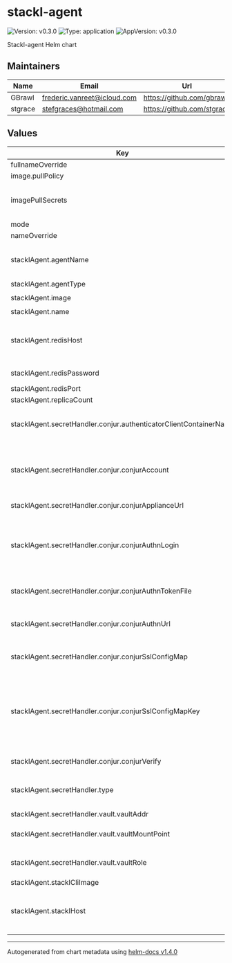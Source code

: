 # stackl-agent

![Version: v0.3.0](https://img.shields.io/badge/Version-v0.3.0-informational?style=flat-square) ![Type: application](https://img.shields.io/badge/Type-application-informational?style=flat-square) ![AppVersion: v0.3.0](https://img.shields.io/badge/AppVersion-v0.3.0-informational?style=flat-square)

Stackl-agent Helm chart

## Maintainers

| Name    | Email                       | Url                        |
| ------- | --------------------------- | -------------------------- |
| GBrawl  | frederic.vanreet@icloud.com | https://github.com/gbrawl  |
| stgrace | stefgraces@hotmail.com      | https://github.com/stgrace |

## Values

| Key                                                               | Type   | Default                                                                 | Description                                                                                                                 |
| ----------------------------------------------------------------- | ------ | ----------------------------------------------------------------------- | --------------------------------------------------------------------------------------------------------------------------- |
| fullnameOverride                                                  | string | `""`                                                                    |                                                                                                                             |
| image.pullPolicy                                                  | string | `"Always"`                                                              |                                                                                                                             |
| imagePullSecrets                                                  | list   | `[]`                                                                    | Example imagePullSecrets: [name: pull-secret-name]                                                                          |
| mode                                                              | string | `"prod"`                                                                |                                                                                                                             |
| nameOverride                                                      | string | `""`                                                                    |                                                                                                                             |
| stacklAgent.agentName                                             | string | `"common"`                                                              | Name of the agent. This can be used to target an agent                                                                      |
| stacklAgent.agentType                                             | string | `"kubernetes"`                                                          |                                                                                                                             |
| stacklAgent.image                                                 | string | `"quay.io/stackl/stackl-agent:v0.3.0"`                                  |                                                                                                                             |
| stacklAgent.name                                                  | string | `"stackl-agent"`                                                        |                                                                                                                             |
| stacklAgent.redisHost                                             | string | `"stackl-redis"`                                                        | Stackl-Redis hostname. Defaults to Stackl-Redis service                                                                     |
| stacklAgent.redisPassword                                         | string | `""`                                                                    | Stackl-Redis password                                                                                                       |
| stacklAgent.redisPort                                             | int    | `6379`                                                                  | Stackl-Redis port                                                                                                           |
| stacklAgent.replicaCount                                          | int    | `1`                                                                     |                                                                                                                             |
| stacklAgent.secretHandler.conjur.authenticatorClientContainerName | string | `"conjur-auth-client"`                                                  | Name of the container authenticating with Conjur                                                                            |
| stacklAgent.secretHandler.conjur.conjurAccount                    | string | `"default"`                                                             | The account name designated to the Conjur appliance during initial configuration                                            |
| stacklAgent.secretHandler.conjur.conjurApplianceUrl               | string | `"https://conjur-conjur-oss.conjur.svc.cluster.local"`                  | Conjur URL                                                                                                                  |
| stacklAgent.secretHandler.conjur.conjurAuthnLogin                 | string | `"host/conjur/authn-k8s/stackl/apps/conjur-namespace"`                  | Specify the Conjur host that authenticates to Conjur. Set this value to a host id that is defined in policy                 |
| stacklAgent.secretHandler.conjur.conjurAuthnTokenFile             | string | `"/run/conjur/access-token"`                                            | File to write Conjur access token to                                                                                        |
| stacklAgent.secretHandler.conjur.conjurAuthnUrl                   | string | `"https://conjur-conjur-oss.conjur.svc.cluster.local/authn-k8s/stackl"` | Specify the credential service used to log into Conjur                                                                      |
| stacklAgent.secretHandler.conjur.conjurSslConfigMap               | string | `"conjur-cert"`                                                         | Conjur config map with public SSL cert                                                                                      |
| stacklAgent.secretHandler.conjur.conjurSslConfigMapKey            | string | `"ssl-certificate"`                                                     | Conjur config map Key. This must be the public SSL certificate value required for connecting to the Conjur follower service |
| stacklAgent.secretHandler.conjur.conjurVerify                     | string | `"False"`                                                               | Verify Conjur requests                                                                                                      |
| stacklAgent.secretHandler.type                                    | string | `"conjur"`                                                              | Secret handler to be used. Options are [base64, vault, conjur]                                                              |
| stacklAgent.secretHandler.vault.vaultAddr                         | string | `"https://vault.example.com"`                                           | Vault address                                                                                                               |
| stacklAgent.secretHandler.vault.vaultMountPoint                   | string | `"auth/kubernetes"`                                                     | Vault Kubernetes authentication config endpoint                                                                             |
| stacklAgent.secretHandler.vault.vaultRole                         | string | `"stackl"`                                                              | Vault role to use Kubernetes authentication                                                                                 |
| stacklAgent.stacklCliImage                                        | string | `"quay.io/stackl/stackl-cli:v0.3.0"`                                    | Stackl-CLI image                                                                                                            |
| stacklAgent.stacklHost                                            | string | `"http://stackl-core:8080"`                                             | Stackl-core hostname. Defaults to stackl-core service                                                                       |

----------------------------------------------
Autogenerated from chart metadata using [helm-docs v1.4.0](https://github.com/norwoodj/helm-docs/releases/v1.4.0)

